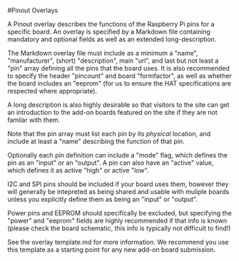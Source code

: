 #Pinout Overlays

A Pinout overlay describes the functions of the Raspberry Pi pins for a specific board.
An overlay is specified by a Markdown file containing mandatory and optional fields as well as an extended long-description.

The Markdown overlay file must include as a minimum a "name", "manufacturer", (short) "description", main "url", and last but not least a "pin" array defining all the pins that the board uses. It is also recommended to specify the header "pincount" and board "formfactor", as well as whether the board includes an "eeprom" (for us to ensure the HAT specifications are respected where appropriate).

A long description is also highly desirable so that visitors to the site can get an introduction to the add-on boards featured on the site if they are not familar with them.

Note that the pin array must list each pin by its *physical* location, and include at least a "name" describing the function of that pin.

Optionally each pin definition can include a "mode" flag, which defines the pin as an "input" or an "output". A pin can also have an "active" value, which defines it as active "high" or active "low".

I2C and SPI pins should be included if your board uses them, however they will generally be intepreted as being
shared and usable with muliple boards unless you explicitly define them as being an "input" or "output".

Power pins and EEPROM should specifically be excluded, but specifying the "power" and "eeprom" fields are highly recommended if that info is known (please check the board schematic, this info is typically not difficult to find!)

See the overlay template.md for more information. We recommend you use this template as a starting point for any new add-on board submission.